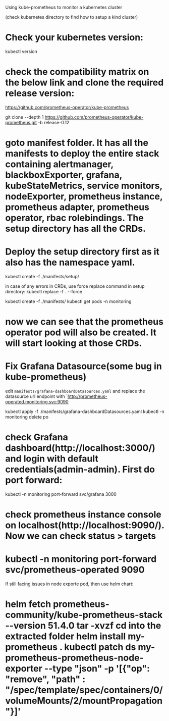 Using kube-prometheus to monitor a kubernetes cluster

(check kubernetes directory to find how to setup a kind cluster)
# Check your kubernetes version:
kubectl version

# check the compatibility matrix on the below link and clone the required release version:
https://github.com/prometheus-operator/kube-prometheus

git clone --depth 1 https://github.com/prometheus-operator/kube-prometheus.git -b release-0.12

# goto manifest folder. It has all the manifests to deploy the entire stack containing alertmanager, blackboxExporter, grafana, kubeStateMetrics, service monitors, nodeExporter, prometheus instance, prometheus adapter, prometheus operator, rbac rolebindings. The setup directory has all the CRDs.

# Deploy the setup directory first as it also has the namespace yaml.
kubectl create -f ./manifests/setup/

in case of any errors in CRDs, use force replace command in setup directory:
kubectl replace -f . --force

kubectl create -f ./manifests/
kubectl get pods -n monitoring


# now we can see that the prometheus operator pod will also be created. It will start looking at those CRDs.

# Fix Grafana Datasource(some bug in kube-prometheus)
edit `manifests/grafana-dashboardDatasources.yaml` and replace the datasource url endpoint with `http://prometheus-operated.monitoring.svc:9090

kubectl apply -f ./manifests/grafana-dashboardDatasources.yaml
kubectl -n monitoring delete po <grafana-pod>

# check Grafana dashboard(http://localhost:3000/) and login with default credentials(admin-admin). First do port forward:
kubectl -n monitoring port-forward svc/grafana 3000

# check prometheus instance console on localhost(http://localhost:9090/). Now we can check status > targets
kubectl -n monitoring port-forward svc/prometheus-operated 9090
=================================================

If still facing issues in node exporte pod, then use helm chart:

helm fetch prometheus-community/kube-prometheus-stack --version 51.4.0
tar -xvzf <helmFileDownloaded>
cd into the extracted folder
helm install my-prometheus .
kubectl patch ds my-prometheus-prometheus-node-exporter --type "json" -p '[{"op": "remove", "path" : "/spec/template/spec/containers/0/volumeMounts/2/mountPropagation"}]'
=============================